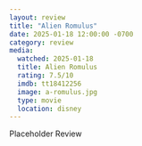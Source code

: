 ```yaml
---
layout: review
title: "Alien Romulus"
date: 2025-01-18 12:00:00 -0700
category: review
media: 
  watched: 2025-01-18
  title: Alien Romulus
  rating: 7.5/10
  imdb: tt18412256
  image: a-romulus.jpg
  type: movie
  location: disney
---
```


Placeholder Review
